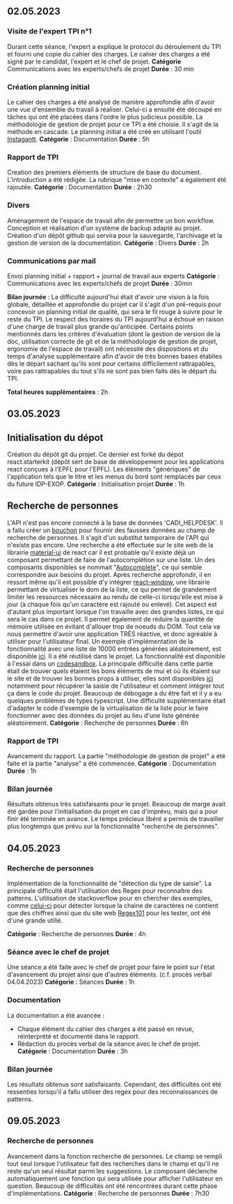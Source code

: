 ## 02.05.2023
### Visite de l'expert TPI n°1
Durant cette séance, l'expert a expliqué le protocol du déroulement du TPI et fourni une copie du cahier des charges. Le cahier des charges a été signé par le candidat, l'expert et le chef de projet.
__Catégorie__ Communications avec les experts/chefs de projet
__Durée__ : 30 min

### Création planning initial
Le cahier des charges a été analysé de manière approfondie afin d'avoir une vue d'ensemble du travail à réaliser. Celui-ci a ensuite été découpé en tâches qui ont été placées dans l'ordre le plus judicieux possible. La méthodologie de gestion de projet pour ce TPI a été choisie. Il s'agit de la méthode en cascade. Le planning initial a été créé en utilisant l'outil [Instagantt](https://app.instagantt.com).
__Catégorie__ : Documentation
__Durée__ : 5h

### Rapport de TPI
Creation des premiers éléments de structure de base du document. L'introduction a été rédigée. La rubrique "mise en contexte" a également été rajoutée.
__Catégorie__ : Documentation
__Durée__ : 2h30

### Divers
Aménagement de l'espace de travail afin de permettre un bon workflow.
Conception et réalisation d'un système de backup adapté au projet. Création d'un dépôt github qui servira pour la sauvegarde, l'archivage et la gestion de version de la documentation.
__Catégorie__ : Divers
__Durée__ : 2h

### Communications par mail
Envoi planning initial + rapport + journal de travail aux experts
__Catégorie__ : Communications avec les experts/chefs de projet
__Durée__ : 30min

__Bilan journée__ : 
La difficulté aujourd'hui était d'avoir une vision à la fois globale, détaillée et approfondie du projet car il s'agit d'un pré-requis pour concevoir un planning initial de qualité, qui sera le fil rouge à suivre pour le reste du TPI. Le respect des horaires du TPI aujourd'hui a échoué en raison d'une charge de travail plus grande qu'anticipée. Certains points mentionnés dans les critères d'évaluation (dont la gestion de version de la doc, utilisation correcte de git et de la méthodologie de gestion de projet, ergonomie de l'espace de travail) ont nécessité des dispositions et du temps d'analyse supplémentaire afin d'avoir de très bonnes bases établies dès le départ sachant qu'ils sont pour certains difficilement rattrapables, voire pas rattrapables du tout s'ils ne sont pas bien faits dès le départ du TPI.

__Total heures supplémentaires__ : 2h



## 03.05.2023

## Initialisation du dépot
Création du dépôt git du projet. Ce dernier est forké du dépot react.starterkit (dépôt sert de base de développement pour les applications react conçues à l'EPFL pour l'EPFL). Les éléments "génériques" de l'application tels que le titre et les menus du bord sont remplacés par ceux du future IDP-EXOP. 
__Catégorie__ : Initialisation projet
__Durée__ : 1h

## Recherche de personnes
L'API n'est pas encore connecté à la base de données 'CADI_HELPDESK'. Il a fallu créer un [bouchon](https://fr.wikipedia.org/wiki/Bouchon_(informatique)) pour fournir des fausses données au champ de recherche de personnes. Il s'agit d'un substitut temporaire de l'API qui n'existe pas encore. 
Une recherche a été effectuée sur le site web de la librairie [material-ui](https://mui.com/) de react car il est probable qu'il existe déjà un composant permettant de faire de l'autocomplétion sur une liste. Un des composants disponibles se nommait "[Autocomplete](https://mui.com/material-ui/react-autocomplete)", ce qui semble correspondre aux besoins du projet. Après recherche approfondir, il en ressort même qu'il est possible d'y intégrer [react-window](https://github.com/bvaughn/react-window),  une librairie permettant de virtualiser le dom de la liste, ce qui permet de grandement limiter les ressources nécessaire au rendu de celle-ci lorsqu'elle est mise à jour (à chaque fois qu'un caractère est rajouté ou enlevé). Cet aspect est d'autant plus important lorsque l'on travaille avec des grandes listes, ce qui sera le cas dans ce projet. Il permet également de réduire la quantité de mémoire utilisée en évitant d'allouer trop de noeuds du DOM. Tout cela va nous permettre d'avoir une application TRÈS réactive, et donc agréable à utiliser pour l'utilisateur final. Un exemple d'implémentation de la fonctionnalité avec une liste de 10000 entrées générées aléatoirement, est disponible [ici](https://mui.com/material-ui/react-autocomplete/#virtualization). Il a été réutilisé dans le projet. La fonctionnalité est disponible à l'essai dans un [codesandbox](https://codesandbox.io/s/r43d57?file=/demo.tsx). La principale difficulté dans cette partie était de trouver quels étaient les bons éléments de mui et où ils étaient sur le site et de trouver les bonnes props à utiliser, elles sont disponibles [ici](https://mui.com/material-ui/api/autocomplete/) notamment pour récupérer la saisie de l'utilisateur et comment intégrer tout ça dans le code du projet. Beaucoup de débogage a du être fait et il y a eu quelques problèmes de types typescript. Une difficulté supplémentaire était d'adapter le code d'exemple de la virtualisation de la liste pour le faire fonctionner avec des données du projet au lieu d'une liste générée aléatoirement. 
__Catégorie__ : Recherche de personnes
__Durée__ : 6h

### Rapport de TPI
Avancement du rapport. La partie "méthodologie de gestion de projet" a été faite et la partie "analyse" a été commencée.
__Catégorie__ : Documentation
__Durée__ : 1h

### Bilan journée
Résultats obtenus très satisfaisants pour le projet. Beaucoup de marge avait été gardée pour l'initialisation du projet en cas d'imprévu, mais qui a pour finir été terminée en avance. Le temps précieux libéré a permis de travailler plus longtemps que prévu sur la fonctionnalité "recherche de personnes".

## 04.05.2023

### Recherche de personnes
Implémentation de la fonctionnalité de "détection du type de saisie". La principale difficulté était l'utilisation des Regex pour reconnaître des patterns. L'utilisation de stackoverflow pour en chercher des exemples, comme [celui-ci](https://stackoverflow.com/a/9011554) pour détecter lorsque la chaine de caractères ne contient que des chiffres ainsi que du site web [Regex101](https://regex101.com/) pour les tester, ont été d'une grande utilié. 

__Catégorie__ : Recherche de personnes
__Durée__ : 4h

### Séance avec le chef de projet
Une séance a été faite avec le chef de projet pour faire le point sur l'état d'avancement du projet ainsi que d'autres éléments. (c.f. procès verbal 04.04.2023)
__Catégorie__ : Séances
__Durée__ : 1h

### Documentation
La documentation a été avancée : 
- Chaque élément du cahier des charges a été passé en revue, réinterprété et documenté dans le rapport.
- Rédaction du procès verbal de la séance avec le chef de projet.
__Catégorie__ : Documentation
__Durée__ : 3h

### Bilan journée
Les résultats obtenus sont satisfaisants. Cependant, des difficultés ont été ressenties lorsqu'il a fallu utiliser des regex pour des reconnaissances de patterns.

## 09.05.2023

### Recherche de personnes
Avancement dans la fonction recherche de personnes. Le champ se rempli tout seul lorsque l'utilisateur fait des recherches dans le champ et qu'il ne reste qu'un seul résultat parmi les suggestions. Le composant déclenche automatiquement une fonction qui sera utilisée pour afficher l'utilisateur en question. Beaucoup de difficultés ont été rencontrées durant cette phase d'implémentations.
__Catégorie__ : Recherche de personnes
__Durée__ : 7h30
